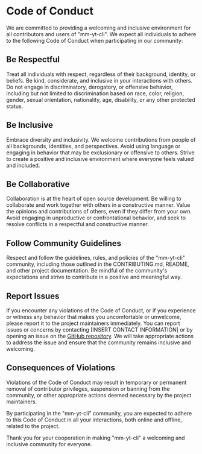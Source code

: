 # Code of Conduct

We are committed to providing a welcoming and inclusive environment for all contributors and users of "mm-yt-cli". We expect all individuals to adhere to the following Code of Conduct when participating in our community:

## Be Respectful

Treat all individuals with respect, regardless of their background, identity, or beliefs. Be kind, considerate, and inclusive in your interactions with others. Do not engage in discriminatory, derogatory, or offensive behavior, including but not limited to discrimination based on race, color, religion, gender, sexual orientation, nationality, age, disability, or any other protected status.

## Be Inclusive

Embrace diversity and inclusivity. We welcome contributions from people of all backgrounds, identities, and perspectives. Avoid using language or engaging in behavior that may be exclusionary or offensive to others. Strive to create a positive and inclusive environment where everyone feels valued and included.

## Be Collaborative

Collaboration is at the heart of open source development. Be willing to collaborate and work together with others in a constructive manner. Value the opinions and contributions of others, even if they differ from your own. Avoid engaging in unproductive or confrontational behavior, and seek to resolve conflicts in a respectful and constructive manner.

## Follow Community Guidelines

Respect and follow the guidelines, rules, and policies of the "mm-yt-cli" community, including those outlined in the CONTRIBUTING.md, README, and other project documentation. Be mindful of the community's expectations and strive to contribute in a positive and meaningful way.

## Report Issues

If you encounter any violations of the Code of Conduct, or if you experience or witness any behavior that makes you uncomfortable or unwelcome, please report it to the project maintainers immediately. You can report issues or concerns by contacting [INSERT CONTACT INFORMATION] or by opening an issue on the [GitHub repository](https://github.com/2manoj1/yt-scrapper-cli/issues). We will take appropriate actions to address the issue and ensure that the community remains inclusive and welcoming.

## Consequences of Violations

Violations of the Code of Conduct may result in temporary or permanent removal of contributor privileges, suspension or banning from the community, or other appropriate actions deemed necessary by the project maintainers.

By participating in the "mm-yt-cli" community, you are expected to adhere to this Code of Conduct in all your interactions, both online and offline, related to the project.

Thank you for your cooperation in making "mm-yt-cli" a welcoming and inclusive community for everyone.
